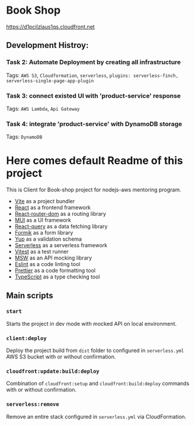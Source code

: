 # Book Shop

https://d1pcilzlaus1qs.cloudfront.net

## Development Histroy:

### Task 2: Automate Deployment by creating all infrastructure
Tags: `AWS S3`, `Cloudformation`, `serverless`, `plugins: serverless-finch, serverless-single-page-app-plugin`

### Task 3: connect existed UI with 'product-service' response
Tags: `AWS Lambda`, `Api Gateway`

### Task 4: integrate 'product-service' with DynamoDB storage
Tags: `DynamoDB`



# Here comes default Readme of this project

This is Client for Book-shop  project for nodejs-aws mentoring program.

- [Vite](https://vitejs.dev/) as a project bundler
- [React](https://beta.reactjs.org/) as a frontend framework
- [React-router-dom](https://reactrouterdotcom.fly.dev/) as a routing library
- [MUI](https://mui.com/) as a UI framework
- [React-query](https://react-query-v3.tanstack.com/) as a data fetching library
- [Formik](https://formik.org/) as a form library
- [Yup](https://github.com/jquense/yup) as a validation schema
- [Serverless](https://serverless.com/) as a serverless framework
- [Vitest](https://vitest.dev/) as a test runner
- [MSW](https://mswjs.io/) as an API mocking library
- [Eslint](https://eslint.org/) as a code linting tool
- [Prettier](https://prettier.io/) as a code formatting tool
- [TypeScript](https://www.typescriptlang.org/) as a type checking tool

## Main scripts

### `start`

Starts the project in dev mode with mocked API on local environment.

### `client:deploy`

Deploy the project build from `dist` folder to configured in `serverless.yml` AWS S3 bucket with or without confirmation.

### `cloudfront:update:build:deploy`

Combination of `cloudfront:setup` and `cloudfront:build:deploy` commands with or without confirmation.

### `serverless:remove`

Remove an entire stack configured in `serverless.yml` via CloudFormation.
